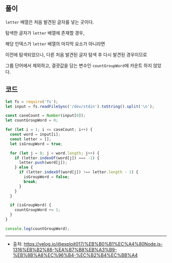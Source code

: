 ## 풀이
`letter` 배열은 처음 발견된 글자를 넣는 곳이다.

탐색한 글자가 `letter` 배열에 존재할 경우,

해당 인덱스가 `letter` 배열의 마지막 요소가 아니라면

이전에 탐색되었으나, 다른 처음 발견된 글자 탐색 후 다시 발견된 경우이므로

그룹 단어에서 제외하고, 결괏값을 담는 변수인 `countGroupWord`에 카운트 하지 않았다.

## 코드

```js
let fs = require('fs');
let input = fs.readFileSync('/dev/stdin').toString().split('\n');

const caseCount = Number(input[0]);
let countGroupWord = 0;

for (let i = 1; i <= caseCount; i++) {
  const word = input[i];
  const letter = [];
  let isGroupWord = true;

  for (let j = 0; j < word.length; j++) {
    if (letter.indexOf(word[j]) === -1) {
      letter.push(word[j]);
    } else {
      if (letter.indexOf(word[j]) !== letter.length - 1) {
        isGroupWord = false;
        break;
      }
    }
  }

  if (isGroupWord) {
    countGroupWord += 1;
  }
}

console.log(countGroupWord);
```

___

- 출처: https://velog.io/@exploit017/%EB%B0%B1%EC%A4%80Node.js-1316%EB%B2%88-%EA%B7%B8%EB%A3%B9-%EB%8B%A8%EC%96%B4-%EC%B2%B4%EC%BB%A4